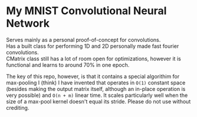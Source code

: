 # My MNIST Convolutional Neural Network
Serves mainly as a personal proof-of-concept for convolutions. <br>
Has a built class for performing 1D and 2D personally made fast fourier convolutions. <br>
CMatrix class still has a lot of room open for optimizations, however it is functional and learns to around 70% in one epoch. <br>

The key of this repo, however, is that it contains a special algorithim for max-pooling I (think) I have invented that operates in `O(1)` constant space (besides making the output matrix itself, although an in-place operation is very possible) and `O(n + m)` linear time. It scales particularly well when the size of a max-pool kernel doesn't equal its stride. Please do not use without crediting.
